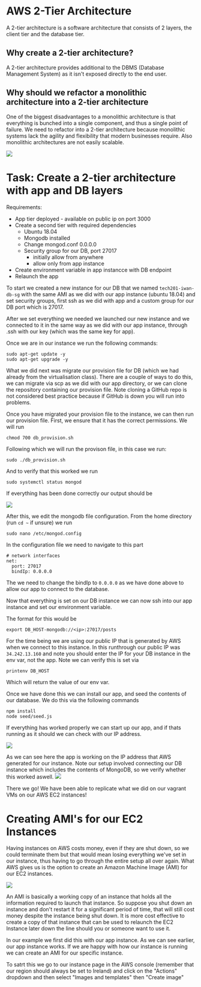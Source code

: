 # AWS 2-Tier Architecture

A 2-tier architecture is a software architecture that consists of 2 layers, the client tier and the database tier.

## Why create a 2-tier architecture?
A 2-tier architecture provides additional to the DBMS (Database Management System) as it isn't exposed directly to the end user.

## Why should we refactor a monolithic architecture into a 2-tier architecture

One of the biggest disadvantages to a monolithic architecture is that everything is bunched into a single component, and thus a single point of failure. We need to refactor into a 2-tier architecture because monolithic systems lack the agility and flexibility that modern businesses require. Also monolithic architectures are not easily scalable.

![](twotier_diagram.png)

# Task: Create a 2-tier architecture with app and DB layers

Requirements:
- App tier deployed - available on public ip on port 3000
- Create a second tier with required dependencies
  - Ubuntu 18.04
  - Mongodb installed
  - Change mongod.conf 0.0.0.0
  - Security group for our DB, port 27017
     - initially allow from anywhere
     - allow only from app instance
- Create environment variable in app instancce with DB endpoint
- Relaunch the app

To start we created a new instance for our DB that we named `tech201-iwan-db-sg` with the same AMI as we did with our app instance (ubuntu 18.04) and set security groups, first ssh as we did with app and a custom group for our DB port which is 27017.

After we set everything we needed we launched our new instance and we connected to it in the same way as we did with our app instance, through .ssh with our key (which was the same key for app).

Once we are in our instance we run the following commands:
```
sudo apt-get update -y
sudo apt-get upgrade -y
```

What we did next was migrate our provision file for DB (which we had already from the virtualisation class). There are a couple of ways to do this, we can migrate via scp as we did with our app directory, or we can clone the repository containing our provision file. Note cloning a GitHub repo is not considered best practice because if GitHub is down you will run into problems.

Once you have migrated your provision file to the instance, we can then run our provision file. First, we ensure that it has the correct permissions. We will run
```
chmod 700 db_provision.sh
```
Following which we will run the provison file, in this case we run:
```
sudo ./db_provision.sh
```
And to verify that this worked we run
```
sudo systemctl status mongod
```
If everything has been done correctly our output should be 

![](mongod_status.png)

After this, we edit the mongodb file configuration. From the home directory (run `cd ~` if unsure) we run
```
sudo nano /etc/mongod.config
```
In the configuration file we need to navigate to this part
```
# network interfaces
net:
  port: 27017
  bindIp: 0.0.0.0
```
The we need to change the bindIp to `0.0.0.0` as we have done above to allow our app to connect to the database.

Now that everything is set on our DB instance we can now ssh into our app instance and set our environment variable.

The format for this would be
```
export DB_HOST-mongodb://<ip>:27017/posts
```
For the time being we are using our public IP that is generated by AWS when we connect to this instance. In this runthrough our public IP was `34.242.13.160` and note you should enter the IP for your DB instance in the env var,  not the app.
Note we can verify this is set via 
```
printenv DB_HOST
```
Which will return the value of our env var.

Once we have done this we can install our app, and seed the contents of our database. We do this via the following commands
```
npm install
node seed/seed.js
```
If everything has worked properly we can start up our app, and if thats running as it should we can check with our IP address.

![](app_on_aws.png)

As we can see here the app is working on the IP address that AWS generated for our instance. Note our setup involved connecting our DB instance which includes the contents of MongoDB, so we verify whether this worked aswell.
 ![](posts_on_aws.png)

 There we go! We have been able to replicate what we did on our vagrant VMs on our AWS EC2 instances!

 # Creating AMI's for our EC2 Instances

 Having instances on AWS costs money, even if they are shut down, so we could terminate them but that would mean losing everything we've set in our instance, thus having to go through the entire setup all over again. What AWS gives us is the option to create an Amazon Machine Image (AMI) for our EC2 instances. 

 ![](architecture_ami_instance.png)

 An AMI is basically a working copy of an instance that holds all the information required to launch that instance. So suppose you shut down an instance and don't restart it for a significant period of time, that will still cost money despite the instance being shut down. It is more cost effective to create a copy of that instance that can be used to relaunch the EC2 Instance later down the line should you or someone want to use it.

 In our example we first did this with our app instance. As we can see earlier, our app instance works. If we are happy with how our instance is running we can create an AMI for our specific instance.

 To satrt this we go to our instance page in  the AWS console (remember that our region should always be set to Ireland) and click on the "Actions" dropdown and then select "Images and templates" then "Create image"